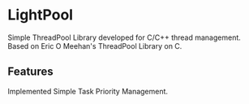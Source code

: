 # LightPool
Simple ThreadPool Library developed for C/C++ thread management. Based on Eric O Meehan's ThreadPool Library on C.
## Features
Implemented Simple Task Priority Management.
